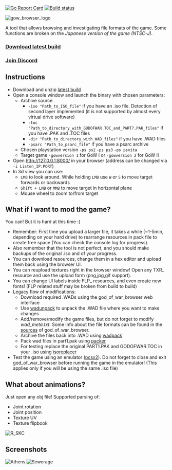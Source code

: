 [![Go Report Card](https://goreportcard.com/badge/github.com/mogaika/god_of_war_browser)](https://goreportcard.com/report/github.com/mogaika/god_of_war_browser)
[![Build status](https://ci.appveyor.com/api/projects/status/n4w8rkn30sl6oqbp/branch/master?svg=true)](https://ci.appveyor.com/project/mogaika/god-of-war-browser/branch/master)

![gow_browser_logo](https://user-images.githubusercontent.com/3680954/28489831-6ec1c660-6edd-11e7-9b08-7c79b20196d8.png)

A tool that allows browsing and investigating file formats of the game.
Some functions are broken on the *Japanese version of the game (NTSC-J)*.

### [Download latest build](https://ci.appveyor.com/project/mogaika/god-of-war-browser/branch/master/artifacts)

### [Join Discord](https://discord.gg/u6x3Z9v6Ed)

## Instructions
- Download and unzip [latest build](https://ci.appveyor.com/project/mogaika/god-of-war-browser/branch/master/artifacts)
- Open a console window and launch the binary with chosen parameters:
  - Archive source
    - ```-iso "Path_to_ISO_file"``` if you have an .iso file. Detection of second layer implemented (it is not supported by almost every virtual drive software)
    - ```-toc "Path_to_directory_with_GODOFWAR.TOC_and_PART?.PAK_files"``` if you have .PAK and .TOC files
    - ```-dir "Path_to_directory_with_WAD_files"``` if you have .WAD files
    - ```-psarc "Path_to_psarc_file"``` if you have a psarc archive
  - Chosen playstation version
    ```-ps ps2``` ```-ps ps3``` ```-ps psvita```
  - Target game
    ```-gowversion 1``` for GoW I or ```-gowversion 2``` for GoW II
- Open http://127.0.0.1:8000/ in your browser (address can be changed via ```-i Listen_IP:PORT```)
- In 3d view you can use:
	- `LMB` to look around. While holding `LMB` use `W` or `S` to move target forwards or backwards
	- `Shift + LMB` or `MMB` to move target in horizontal plane
	- Mouse wheel to zoom to/from target

## What if I want to mod the game?
You can! But it is hard at this time :(
- Remember: First time you upload a larger file, it takes a while (~1-5min, depending on your hard drive) to rearrange resources in pack file to create free space (You can check the console log for progress).
- Also remember that the tool is not perfect, and you should make backups of the original .iso and of your progress.
- You can download resources, change them in a hex editor and upload them back using the browser UI.
- You can reupload textures right in the browser window! Open any TXR_ resource and use the upload form (png,jpg,gif support).
- You can change UI labels inside FLP_ resources, and even create new fonts! (FLP related stuff may be broken from build to build)
- Legacy flow of modifications:
  - Download required .WADs using the god_of_war_browser web interface
  - Use [wadunpack](https://github.com/mogaika/god_of_war_browser/tree/master/tools/wadunpack) to unpack the .WAD file where you want to make changes
  - Add/remove/modify the game files, but do not forget to modify *wad_meta.txt*. Some info about the file formats can be found in the [sources](https://github.com/mogaika/god_of_war_browser/tree/master/pack/wad) of god_of_war_browser.
  - Archive the files back into .WAD using [wadpack](https://github.com/mogaika/god_of_war_browser/tree/master/tools/wadpack)
  - Pack wad files in part1.pak using [packer](https://github.com/mogaika/god_of_war_browser/tree/master/tools/packer)
  - For testing replace the original PART1.PAK and GODOFWAR.TOC in your .iso using [isoreplacer](https://github.com/mogaika/god_of_war_browser/tree/master/tools/isoreplacer)
- Test the game using an emulator ([pcsx2](https://github.com/PCSX2/pcsx2)). Do not forget to close and exit god_of_war_browser before running the game in the emulator! (This applies only if you will be using the same .iso file)

## What about animations?
Just open any obj file! Supported parsing of:
- Joint rotation
- Joint position
- Texture UV
- Texture flipbook

![R_SKC](https://user-images.githubusercontent.com/3680954/71230603-bd897e00-2303-11ea-8f5e-ef84d81dfef0.gif)

## Screenshots
![Athens](https://user-images.githubusercontent.com/3680954/28489832-6ec6697c-6edd-11e7-8ead-ed37e3870b15.png)
![Sewerage](https://user-images.githubusercontent.com/3680954/28489833-6ecbfc5c-6edd-11e7-9d63-1ca0b060ddec.png)
